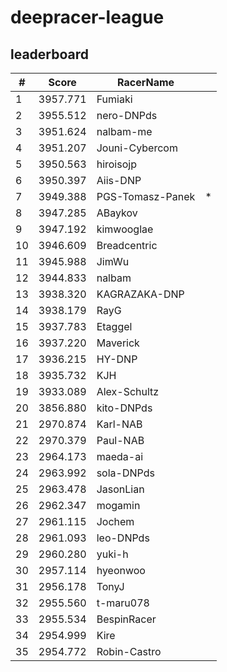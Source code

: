 # deepracer-league

## leaderboard

<!-- leaderboard -->
| # | Score | RacerName |   |
| - | ----- | --------- | - |
| 1 | 3957.771 | Fumiaki | |
| 2 | 3955.512 | nero-DNPds | |
| 3 | 3951.624 | nalbam-me | |
| 4 | 3951.207 | Jouni-Cybercom | |
| 5 | 3950.563 | hiroisojp | |
| 6 | 3950.397 | Aiis-DNP | |
| 7 | 3949.388 | PGS-Tomasz-Panek | * |
| 8 | 3947.285 | ABaykov | |
| 9 | 3947.192 | kimwooglae | |
| 10 | 3946.609 | Breadcentric | |
| 11 | 3945.988 | JimWu | |
| 12 | 3944.833 | nalbam | |
| 13 | 3938.320 | KAGRAZAKA-DNP | |
| 14 | 3938.179 | RayG | |
| 15 | 3937.783 | Etaggel | |
| 16 | 3937.220 | Maverick | |
| 17 | 3936.215 | HY-DNP | |
| 18 | 3935.732 | KJH | |
| 19 | 3933.089 | Alex-Schultz | |
| 20 | 3856.880 | kito-DNPds | |
| 21 | 2970.874 | Karl-NAB | |
| 22 | 2970.379 | Paul-NAB | |
| 23 | 2964.173 | maeda-ai | |
| 24 | 2963.992 | sola-DNPds | |
| 25 | 2963.478 | JasonLian | |
| 26 | 2962.347 | mogamin | |
| 27 | 2961.115 | Jochem | |
| 28 | 2961.093 | leo-DNPds | |
| 29 | 2960.280 | yuki-h | |
| 30 | 2957.114 | hyeonwoo | |
| 31 | 2956.178 | TonyJ | |
| 32 | 2955.560 | t-maru078 | |
| 33 | 2955.534 | BespinRacer | |
| 34 | 2954.999 | Kire | |
| 35 | 2954.772 | Robin-Castro | |
